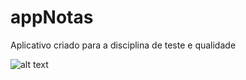 # appNotas
Aplicativo criado para a disciplina de teste e qualidade

![alt text](http://noticias.universia.pt/net/images/educacion/d/di/dic/dicas-para-melhorar-as-notas.png)
